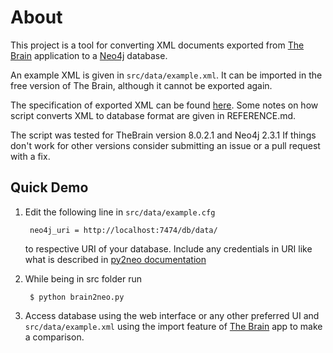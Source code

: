 About
=====

This project is a tool for converting XML documents exported from
[The Brain](http://www.thebrain.com/) application to a 
[Neo4j](http://neo4j.com/) database.

An example XML is given in `src/data/example.xml`.
It can be imported in the free version of The Brain,
although it cannot be exported again.

The specification of exported XML can be found 
[here](http://www.thebrain.com/dtd/BrainData1.dtd). 
Some notes on how script converts XML to database format are
given in REFERENCE.md.

The script was tested for TheBrain version 8.0.2.1 and Neo4j 2.3.1
If things don't work for other versions consider submitting an issue
or a pull request with a fix. 

Quick Demo
----------
1. Edit the following line in `src/data/example.cfg`

    	neo4j_uri = http://localhost:7474/db/data/

	to respective URI of your database. Include any credentials in URI like
	what is described in [py2neo documentation](http://py2neo.org/2.0/essentials.html)

2. While being in src folder run

		$ python brain2neo.py

3. Access database using the web interface or any other preferred UI and `src/data/example.xml`
using the import feature of [The Brain](http://www.thebrain.com/) app to make a comparison.